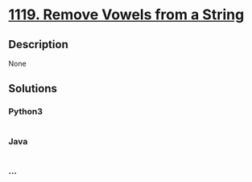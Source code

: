 # [1119. Remove Vowels from a String](https://leetcode.com/problems/remove-vowels-from-a-string)

## Description
None


## Solutions


### Python3

```python

```

### Java

```java

```

### ...
```

```
